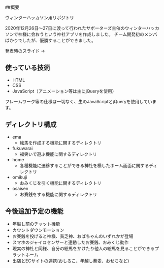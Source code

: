 ##概要

ウィンターハッカソン用リポジトリ

2020年12月26日〜27日に渡って行われたサポーターズ主催のウィンターハッカソンで神様に会おうという神社アプリを作成しました。
チーム開発初のメンバばかりでしたが、優勝することができました。

発表時のスライド →  

## 使っている技術

- HTML
- CSS
- JavaScript（アニメーション等は主にjQueryを使用）

フレームワーク等の仕様は一切なく、生のJavaScriptとjQueryを使用しています。

## ディレクトリ構成

- ema
  - 絵馬を作成する機能に関するディレクトリ
- fukuwarai
  - 福笑いで遊ぶ機能に関するディレクトリ
- home
  - 各種機能に遷移することができる神社を模したホーム画面に関するディレクトリ
- omikuji
  - おみくじを引く機能に関するディレクトリ
- osaisen
  - お賽銭をする機能に関するディレクトリ

## 今後追加予定の機能
- 年越し前のチャット機能
- カウントダウンモーション
- お賽銭を投げると神様、貧乏神、おばちゃんのいずれかが登場
- スマホのジャイロセンサーと連動したお賽銭、おみくじ動作
- 現実の神社と同様、自分の絵馬をかけたり他人の絵馬を見ることができるプラットホーム
- 出店とECサイトの連携(おしるこ、年越し蕎麦、おせちなど)
